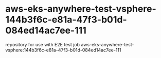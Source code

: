 # aws-eks-anywhere-test-vsphere-144b3f6c-e81a-47f3-b01d-084ed14ac7ee-111
repository for use with E2E test job aws-eks-anywhere-test-vsphere:144b3f6c-e81a-47f3-b01d-084ed14ac7ee-111
